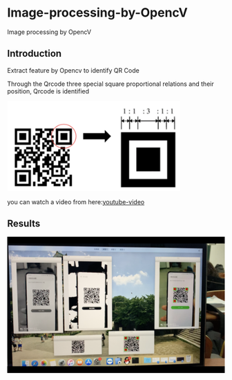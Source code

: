 # Image-processing-by-OpencV
Image processing by OpencV 

## Introduction 

Extract feature by Opencv to identify QR Code

Through the Qrcode three special square proportional relations and their position, Qrcode is identified

<img src="https://github.com/yangtiming/Image-processing-by-OpencV/blob/master/pic.png" width="400px">


you can watch a video from here:[youtube-video](https://youtu.be/dhqqqeSuR3Y)



## Results
<img src="https://github.com/yangtiming/Image-processing-by-OpencV/blob/master/results.png" width="1000px">

